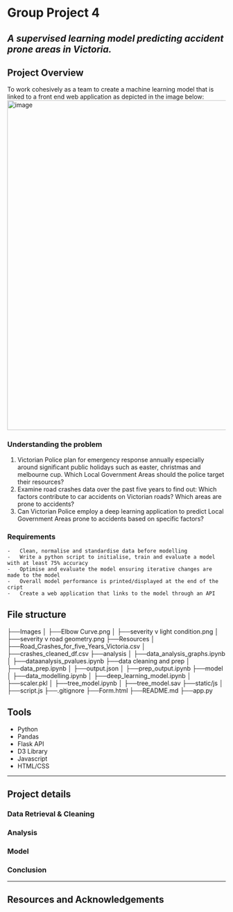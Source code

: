 # Group Project 4
## <i>A supervised learning model predicting accident prone areas in Victoria.</i>

## Project Overview
 To work cohesively as a team to create a machine learning model that is linked to a front end web application as depicted in the image below: 
<img width="760" alt="image" src="https://github.com/teacher-analyst/project4/assets/130710065/0cca414d-5f6c-44eb-9080-5f5a183161aa">

### Understanding the problem
1. Victorian Police plan for emergency response annually especially around significant public holidays such as easter, christmas and melbourne cup. 
   Which Local Government Areas should the police target their resources? 
2. Examine road crashes data over the past five years to find out: Which factors contribute to car accidents on Victorian roads?
   Which areas are prone to accidents?
3. Can Victorian Police employ a deep learning application to predict Local Government Areas prone to accidents based on specific factors? 

### Requirements
    -   Clean, normalise and standardise data before modelling
    -   Write a python script to initialise, train and evaluate a model with at least 75% accuracy
    -   Optimise and evaluate the model ensuring iterative changes are made to the model
    -   Overall model performance is printed/displayed at the end of the cript
    -   Create a web application that links to the model through an API

## File structure

├──Images
│  ├──Elbow Curve.png
│  ├──severity v light condition.png
│  ├──severity v road geometry.png
├──Resources
│  ├──Road_Crashes_for_five_Years_Victoria.csv
│  ├──crashes_cleaned_df.csv
├──analysis
│  ├──data_analysis_graphs.ipynb
│  ├──dataanalysis_pvalues.ipynb
├──data cleaning and prep
│  ├──data_prep.ipynb
│  ├──output.json
│  ├──prep_output.ipynb
├──model
│  ├──data_modelling.ipynb
│  ├──deep_learning_model.ipynb
│  ├──scaler.pkl
│  ├──tree_model.ipynb
│  ├──tree_model.sav
├──static/js
│  ├──script.js
├──.gitignore
├──Form.html
├──README.md
├──app.py

## Tools
- Python
- Pandas
- Flask API
- D3 Library
- Javascript
- HTML/CSS
  
***
## Project details

### Data Retrieval & Cleaning 


### Analysis


### Model


### Conclusion

***
## Resources and Acknowledgements

